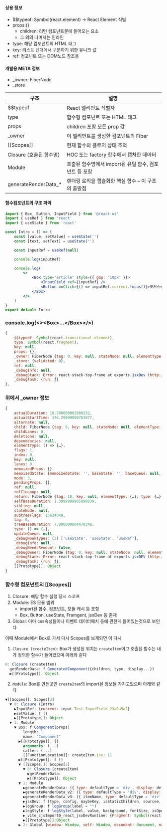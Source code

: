#### 상용 정보

-   \$$typeof: Symbol(react.element) → React Element 식별
-   props:{}
    -   children: 리턴 컴포넌트문에 들어오는 요소
    -   그 외의 나머지는 인라인
-   type: 해당 컴포넌트의 HTML 태그
-   key: 리스트 렌더에서 구분하기 위한 유니크 값
-   ref: 컴포넌트 또는 DOM노드 참조용

#### 개발용 META 정보

-   \_owner: FiberNode
-   \_store

| 구조                    | 설명                                                   |
| ----------------------- | ------------------------------------------------------ |
| $$typeof                | React 엘리먼트 식별자                                  |
| type                    | 함수형 컴포넌트 또는 HTML 태그                         |
| props                   | children 포함 모든 prop 값                             |
| \_owner                 | 이 엘리먼트를 생성한 컴포넌트의 Fiber                  |
| [[Scopes]]              | 현재 함수의 클로저 상태 추적                           |
| Closure (호출된 함수명) | HOC 또는 factory 함수에서 캡처한 데이터                |
| Module                  | 호출된 함수명에서 import된 유틸 함수, 컴포넌트 등 포함 |
| generateRenderData\_\*  | 렌더링 로직을 캡슐화한 핵심 함수 – 이 구조의 출발점    |

#### 함수컴포넌트의 구조 파악

```jsx
import { Box, Button, InputField } from '@react-ui'
import { useRef } from 'react'
import { useState } from 'react'

const Intro = () => {
    const [value, setValue] = useState('')
    const [text, setText] = useState('')

    const inputRef = useRef(null)

    console.log(inputRef)

    console.log(
        <>
            <Box type="article" style={{ gap: '10px' }}>
                <InputField ref={inputRef} />
                <Button onClick={() => inputRef.current.focus()}>포커스</Button>
            </Box>
        </>
    )
}
export default Intro
```

### console.log(<>\<Box>...\</Box></>)

```js
{
    $$typeof: Symbol(react.transitional.element),
    type: Symbol(react.fragment),
    key: null,
    props: {},
    _owner: FiberNode {tag: 0, key: null, stateNode: null, elementType: ƒ, type: ƒ, …},
    _store: {validated: 0},
    ref: null,
    _debugInfo: null,
    _debugStack: Error: react-stack-top-frame at exports.jsxDev (http://localhost:5173/node_modules/.vite/deps/react_jsx-dev-runtime.js?v=cd9e1471:247:30) at Intro (http://localhost:5173/src/pages/Intro.jsx?t=1744976550241:28:21) at react-stack-bottom-frame (http://localhost:5173/node_modules/.vite/deps/react-dom_client.js?v=cd9e1471:17422:20) at renderWithHooks (http://localhost:5173/node_modules/.vite/deps/react-dom_client.js?v=cd9e1471:4204:24) at updateFunctionComponent (http://localhost:5173/node_modules/.vite/deps/react-dom_client.js?v=cd9e1471:6617:21) at beginWork (http://localhost:5173/node_modules/.vite/deps/react-dom_client.js?v=cd9e1471:7652:20) at runWithFiberInDEV (http://localhost:5173/node_modules/.vite/deps/react-dom_client.js?v=cd9e1471:1483:72) at performUnitOfWork (http://localhost:5173/node_modules/.vite/deps/react-dom_client.js?v=cd9e1471:10866:98) at workLoopSync (http://localhost:5173/node_modules/.vite/deps/react-dom_client.js?v=cd9e1471:10726:43) at renderRootSync (http://localhost:5173/node_modules/.vite/deps/react-dom_client.js?v=cd9e1471:10709:13),
    _debugTask: {run: ƒ}
},

```

### 위에서 \_owner 정보

```js
{
    actualDuration: 10.700000002980232,
    actualStartTime: 176.29999999701977,
    alternate: null,
    child: FiberNode {tag: 0, key: null, stateNode: null, elementType: ƒ, type: ƒ, …},
    childLanes: 0,
    deletions: null,
    dependencies: null,
    elementType: () => {…},
    flags: 1,
    index: 0,
    key: null,
    lanes: 0,
    memoizedProps: {},
    memoizedState: {memoizedState: '', baseState: '', baseQueue: null, queue: {…}, next: {…}},
    mode: 3,
    pendingProps: {},
    ref: null,
    refCleanup: null,
    return: FiberNode {tag: 10, key: null, elementType: {…}, type: {…}, stateNode: null, …},
    selfBaseDuration: 1.3999999985098839,
    sibling: null,
    stateNode: null,
    subtreeFlags: 13634049,
    tag: 0,
    treeBaseDuration: 7.800000004470348,
    type: () => {…},
    updateQueue: null,
    _debugHookTypes: (3) ['useState', 'useState', 'useRef'],
    _debugInfo: null,
    _debugNeedsRemount: false,
    _debugOwner: FiberNode {tag: 0, key: null, stateNode: null, elementType: ƒ, type: ƒ, …},
    _debugStack: Error: react-stack-top-frame at exports.jsxDEV (http://localhost:5173/node_modules/.vite/deps/react_jsx-dev-runtime.js?v=cd9e1471:247:30) at App (http://localhost:5173/src/App.jsx?t=1744976550241:31:73) at react-stack-bottom-frame (http://localhost:5173/node_modules/.vite/deps/react-dom_client.js?v=cd9e1471:17422:20) at renderWithHooks (http://localhost:5173/node_modules/.vite/deps/react-dom_client.js?v=cd9e1471:4204:24) at updateFunctionComponent (http://localhost:5173/node_modules/.vite/deps/react-dom_client.js?v=cd9e1471:6617:21) at beginWork (http://localhost:5173/node_modules/.vite/deps/react-dom_client.js?v=cd9e1471:7652:20) at runWithFiberInDEV (http://localhost:5173/node_modules/.vite/deps/react-dom_client.js?v=cd9e1471:1483:72) at performUnitOfWork (http://localhost:5173/node_modules/.vite/deps/react-dom_client.js?v=cd9e1471:10866:98) at workLoopSync (http://localhost:5173/node_modules/.vite/deps/react-dom_client.js?v=cd9e1471:10726:43) at renderRootSync (http://localhost:5173/node_modules/.vite/deps/react-dom_client.js?v=cd9e1471:10709:13),
    _debugTask: {run: ƒ},
    [[Prototype]]: Object
}
```

### 함수형 컴포넌트의 [[Scopes]]

1. Closure: 해당 함수 실행 당시 스코프
2. Module: ES 모듈 범위
    - import된 함수, 컴포넌트, 모듈 캐시 등 포함
    - Box, Button, useState, Framgent, jsxDev 등 존재
3. Global: 아마 css속성들이나 이벤트 데이터패치 등에 관한게 들어있는것으로 보인다

이때 Module에서 Box로 가서 다시 Scopes를 보게되면
이 다시

1. `Closure (createItem)`: Box가 생성된 위치는 `createItem`이고 호출된 함수는 내가 정의한 함수가 들어있으며 아래와 같다

```js
0: Closure (createItem)
  getRenderData: f GeneratedComponent({children, type, display...})
  ▶[[Prototype]]: Object
```

2. `Module`: Box를 만든곳인 `createItem`의 import된 정보들 가지고있으며 아래와 같다

```js
▼[[Scopes]]: Scopes[3]
  ▼ 0: Closure (Intro)
    ▶InputRef: {current: input.Test_InputField_23a0a5a2}
    ▶setValue: f ()
    ▶[[Prototype]]: Object
  ▼ 1: Module
    ▼ Box: f Component(props)
        length: 1
        name: "Component"
      ▶[[Prototype]]: {}
        arguments: (...)
        caller: (...)
        [[FunctionLocation]]: createItem.jsx: 11
      ▶[[Prototype]]: f ()
      ▼ [[Scopes]]: Scopes[3]
        ▼ 0: Closure (createItem)
          ▶getRenderData:
          ▶[[Prototype]]: Object
      ▼ 1: Module
        ▶generateRenderData: ({ type: defaultType = 'div', display: defaultDisplay = 'block', dynamicType: defaultDynamicType = undefined, baseStyle: defaultBaseStyle = {} } = {}) => {…}
        ▶generateRenderData_v2: ({ type: defaultType = 'div', display: defaultDisplay = 'block', dynamicType: defaultDynamicType = undefined, baseStyle: defaultBaseStyle = {} } = {}) => {…}
        ▶generateRenderData_v3: ({ itemName, type: defaultType = 'div', display: defaultDisplay = 'block', dynamicType: defaultDynamicType = undefined, baseStyle: defaultBaseStyle = {} } = {}) => {…}
        ▶jsxDev: f (type, config, maybeKey, isStaticChildren, sourcee, self)
        ▶logGroup: f logGroup(label = "")
        ▶logStyle: f logStyle(label, value, background, fontSize, isOpen)
        ▶_vite_cjsImport0_react_jsxDevRuntime: {Fragment: Symbol(react.fragment), jsxDEV: ƒ}
        ▶[[Prototype]]:Object
      ▶ 2: Global {window: Window, self: Window, document: document, name: '', ...}

```
